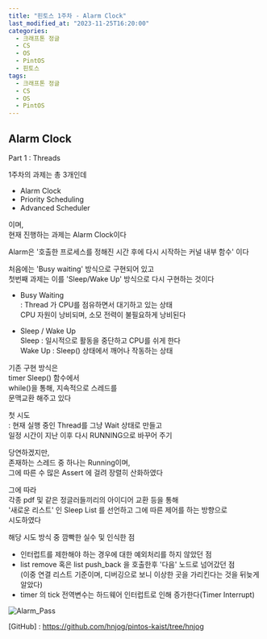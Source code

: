 ```yaml
---
title: "핀토스 1주차 - Alarm Clock"
last_modified_at: "2023-11-25T16:20:00"
categories:
  - 크래프톤 정글
  - CS
  - OS
  - PintOS
  - 핀토스
tags:
  - 크래프톤 정글
  - CS
  - OS
  - PintOS
---
```


## Alarm Clock
 Part 1 : Threads <br>

 1주차의 과제는 총 3개인데<br>
 - Alarm Clock
 - Priority Scheduling
 - Advanced Scheduler

 이며,<br>
 현재 진행하는 과제는 Alarm Clock이다<br>

 Alarm은 '호출한 프로세스를 정해진 시간 후에 다시 시작하는 커널 내부 함수' 이다<br>

 처음에는 'Busy waiting' 방식으로 구현되어 있고<br>
 첫번째 과제는 이를 'Sleep/Wake Up' 방식으로 다시 구현하는 것이다<br>

 - Busy Waiting<br>
  : Thread 가 CPU를 점유하면서 대기하고 있는 상태<br>
    CPU 자원이 낭비되며, 소모 전력이 불필요하게 낭비된다<br>

 - Sleep / Wake Up<br>
  Sleep : 일시적으로 활동을 중단하고 CPU를 쉬게 한다<br>
  Wake Up : Sleep() 상태에서 깨어나 작동하는 상태<br>

 기존 구현 방식은<br>
 timer Sleep() 함수에서<br>
 while()을 통해, 지속적으로 스레드를<br>
 문맥교환 해주고 있다<br>

 첫 시도<br>
 : 현재 실행 중인 Thread를 그냥 Wait 상태로 만들고<br>
   일정 시간이 지난 이후 다시 RUNNING으로 바꾸어 주기<br>
  
 당연하겠지만,<br>
 존재하는 스레드 중 하나는 Running이며,<br>
 그에 따른 수 많은 Assert 에 걸려 장렬히 산화하였다<br>

 그에 따라<br>
 각종 pdf 및 같은 정글러들끼리의 아이디어 교환 등을 통해<br>
 '새로운 리스트' 인 Sleep List 를 선언하고 그에 따른 제어를 하는 방향으로<br>
 시도하였다<br>

 해당 시도 방식 중 깜빡한 실수 및 인식한 점<br>
 - 인터럽트를 제한해야 하는 경우에 대한 예외처리를 하지 않았던 점<br>
 - list remove 혹은 list push_back 을 호출한후 '다음' 노드로 넘어갔던 점<br>
   (이중 연결 리스트 기준이며, 디버깅으로 보니 이상한 곳을 가리킨다는 것을 뒤늦게 알았다)<br>
 - timer 의 tick 전역변수는 하드웨어 인터럽트로 인해 증가한다(Timer Interrupt)

![Alarm_Pass](https://github.com/hnjog/hnjog.github.io/assets/43630972/a3f6723b-a65a-485f-98f0-721a6885e4a4)

 [GitHub] : <https://github.com/hnjog/pintos-kaist/tree/hnjog>